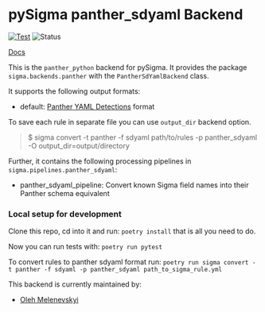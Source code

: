 # pySigma panther_sdyaml Backend

[![Test](https://github.com/panther-labs/pySigma-backend-panther-sdyaml/actions/workflows/test.yml/badge.svg?branch=main)](https://github.com/panther-labs/pySigma-backend-panther-sdyaml/actions/workflows/test.yml)
![Status](https://img.shields.io/badge/Status-pre--release-orange)

[Docs](https://docs.panther.com/panther-developer-workflows/converting-sigma-rules)

This is the `panther_python` backend for pySigma. It provides the package `sigma.backends.panther` with the `PantherSdYamlBackend` class.

It supports the following output formats:

* default: [Panther YAML Detections](https://docs.panther.com/detections/rules/yaml#simple-detections) format

To save each rule in separate file you can use `output_dir` backend option.
> $ sigma convert -t panther -f sdyaml path/to/rules -p panther_sdyaml -O output_dir=output/directory

Further, it contains the following processing pipelines in `sigma.pipelines.panther_sdyaml`:

* panther_sdyaml_pipeline: Convert known Sigma field names into their Panther schema equivalent

### Local setup for development
Clone this repo, cd into it and run:
```poetry install```
that is all you need to do. 

Now you can run tests with:
```poetry run pytest```

To convert rules to panther sdyaml format run:
```poetry run sigma convert -t panther -f sdyaml -p panther_sdyaml path_to_sigma_rule.yml```

This backend is currently maintained by:

* [Oleh Melenevskyi](https://github.com/melenevskyi/)
